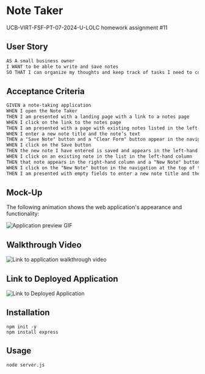# Note Taker
UCB-VIRT-FSF-PT-07-2024-U-LOLC homework assignment #11

## User Story

```md
AS A small business owner
I WANT to be able to write and save notes
SO THAT I can organize my thoughts and keep track of tasks I need to complete
```

## Acceptance Criteria

```md
GIVEN a note-taking application
WHEN I open the Note Taker
THEN I am presented with a landing page with a link to a notes page
WHEN I click on the link to the notes page
THEN I am presented with a page with existing notes listed in the left-hand column, plus empty fields to enter a new note title and the note’s text in the right-hand column
WHEN I enter a new note title and the note’s text
THEN a "Save Note" button and a "Clear Form" button appear in the navigation at the top of the page
WHEN I click on the Save button
THEN the new note I have entered is saved and appears in the left-hand column with the other existing notes and the buttons in the navigation disappear
WHEN I click on an existing note in the list in the left-hand column
THEN that note appears in the right-hand column and a "New Note" button appears in the navigation
WHEN I click on the "New Note" button in the navigation at the top of the page
THEN I am presented with empty fields to enter a new note title and the note’s text in the right-hand column and the button disappears
```

## Mock-Up

The following animation shows the web application's appearance and functionality:

![Application preview GIF](./public/assets/images/note-taker.gif)

## Walkthrough Video

![Link to application walkthrough video](https://drive.google.com/file/d/1yd0At80iE6R8SV1Jqf-A0xMtH8SVBYx1/view)


## Link to Deployed Application 

![Link to Deployed Application](https://note-taker-aak0.onrender.com)

## Installation 

```
npm init -y
npm install express
```

## Usage

```
node server.js
```
